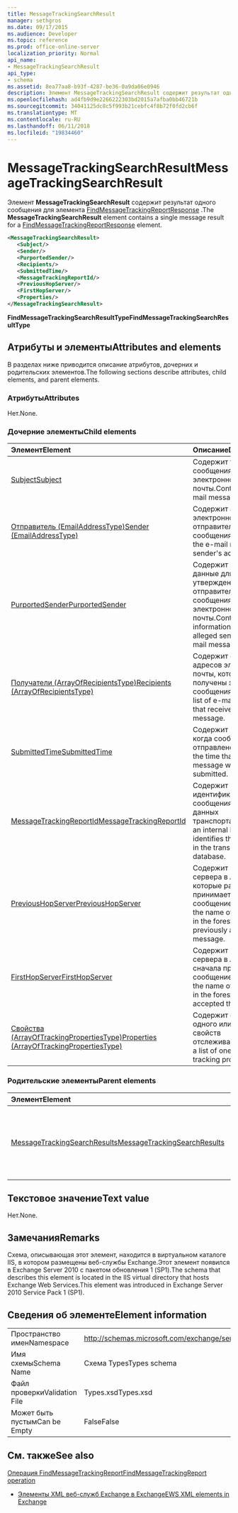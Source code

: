 ```yaml
---
title: MessageTrackingSearchResult
manager: sethgros
ms.date: 09/17/2015
ms.audience: Developer
ms.topic: reference
ms.prod: office-online-server
localization_priority: Normal
api_name:
- MessageTrackingSearchResult
api_type:
- schema
ms.assetid: 8ea77aa8-b93f-4287-be36-0a9da06e0946
description: Элемент MessageTrackingSearchResult содержит результат одного сообщения для элемента FindMessageTrackingReportResponse.
ms.openlocfilehash: ad4fb9d9e2266222303bd2015a7afba0bb46721b
ms.sourcegitcommit: 34041125dc8c5f993b21cebfc4f8b72f0fd2cb6f
ms.translationtype: MT
ms.contentlocale: ru-RU
ms.lasthandoff: 06/11/2018
ms.locfileid: "19834460"
---
```

# <a name="messagetrackingsearchresult"></a><span data-ttu-id="e0896-103">MessageTrackingSearchResult</span><span class="sxs-lookup"><span data-stu-id="e0896-103">MessageTrackingSearchResult</span></span>

<span data-ttu-id="e0896-104">Элемент **MessageTrackingSearchResult** содержит результат одного сообщения для элемента [FindMessageTrackingReportResponse](findmessagetrackingreportresponse.md) .</span><span class="sxs-lookup"><span data-stu-id="e0896-104">The **MessageTrackingSearchResult** element contains a single message result for a [FindMessageTrackingReportResponse](findmessagetrackingreportresponse.md) element.</span></span> 
  
```xml
<MessageTrackingSearchResult>
   <Subject/>
   <Sender/>
   <PurportedSender/>
   <Recipients/>
   <SubmittedTime/>
   <MessageTrackingReportId/>
   <PreviousHopServer/>
   <FirstHopServer/>
   <Properties/>
</MessageTrackingSearchResult>
```

 <span data-ttu-id="e0896-105">**FindMessageTrackingSearchResultType**</span><span class="sxs-lookup"><span data-stu-id="e0896-105">**FindMessageTrackingSearchResultType**</span></span>
## <a name="attributes-and-elements"></a><span data-ttu-id="e0896-106">Атрибуты и элементы</span><span class="sxs-lookup"><span data-stu-id="e0896-106">Attributes and elements</span></span>

<span data-ttu-id="e0896-107">В разделах ниже приводится описание атрибутов, дочерних и родительских элементов.</span><span class="sxs-lookup"><span data-stu-id="e0896-107">The following sections describe attributes, child elements, and parent elements.</span></span>
  
### <a name="attributes"></a><span data-ttu-id="e0896-108">Атрибуты</span><span class="sxs-lookup"><span data-stu-id="e0896-108">Attributes</span></span>

<span data-ttu-id="e0896-109">Нет.</span><span class="sxs-lookup"><span data-stu-id="e0896-109">None.</span></span>
  
### <a name="child-elements"></a><span data-ttu-id="e0896-110">Дочерние элементы</span><span class="sxs-lookup"><span data-stu-id="e0896-110">Child elements</span></span>

|<span data-ttu-id="e0896-111">**Элемент**</span><span class="sxs-lookup"><span data-stu-id="e0896-111">**Element**</span></span>|<span data-ttu-id="e0896-112">**Описание**</span><span class="sxs-lookup"><span data-stu-id="e0896-112">**Description**</span></span>|
|:-----|:-----|
|[<span data-ttu-id="e0896-113">Subject</span><span class="sxs-lookup"><span data-stu-id="e0896-113">Subject</span></span>](subject.md) <br/> |<span data-ttu-id="e0896-114">Содержит тему сообщения электронной почты.</span><span class="sxs-lookup"><span data-stu-id="e0896-114">Contains the e-mail message subject.</span></span>  <br/> |
|[<span data-ttu-id="e0896-115">Отправитель (EmailAddressType)</span><span class="sxs-lookup"><span data-stu-id="e0896-115">Sender (EmailAddressType)</span></span>](sender-emailaddresstype.md) <br/> |<span data-ttu-id="e0896-116">Содержит адрес электронной почты отправителя сообщения.</span><span class="sxs-lookup"><span data-stu-id="e0896-116">Contains the e-mail message sender's address.</span></span>  <br/> |
|[<span data-ttu-id="e0896-117">PurportedSender</span><span class="sxs-lookup"><span data-stu-id="e0896-117">PurportedSender</span></span>](purportedsender.md) <br/> |<span data-ttu-id="e0896-118">Содержит контактные данные для утверждения отправителя сообщения электронной почты.</span><span class="sxs-lookup"><span data-stu-id="e0896-118">Contains contact information for the alleged sender of an e-mail message.</span></span>  <br/> |
|[<span data-ttu-id="e0896-119">Получатели (ArrayOfRecipientsType)</span><span class="sxs-lookup"><span data-stu-id="e0896-119">Recipients (ArrayOfRecipientsType)</span></span>](recipients-arrayofrecipientstype.md) <br/> |<span data-ttu-id="e0896-120">Содержит список адресов электронной почты, которые получены этого сообщения.</span><span class="sxs-lookup"><span data-stu-id="e0896-120">Contains a list of e-mail addresses that received this message.</span></span>  <br/> |
|[<span data-ttu-id="e0896-121">SubmittedTime</span><span class="sxs-lookup"><span data-stu-id="e0896-121">SubmittedTime</span></span>](submittedtime.md) <br/> |<span data-ttu-id="e0896-122">Содержит время, когда сообщение было отправлено.</span><span class="sxs-lookup"><span data-stu-id="e0896-122">Contains the time that the message was submitted.</span></span>  <br/> |
|[<span data-ttu-id="e0896-123">MessageTrackingReportId</span><span class="sxs-lookup"><span data-stu-id="e0896-123">MessageTrackingReportId</span></span>](messagetrackingreportid.md) <br/> |<span data-ttu-id="e0896-124">Содержит внутренний идентификатор сообщения в базе данных транспорта.</span><span class="sxs-lookup"><span data-stu-id="e0896-124">Contains an internal ID that identifies the message in the transport database.</span></span>  <br/> |
|[<span data-ttu-id="e0896-125">PreviousHopServer</span><span class="sxs-lookup"><span data-stu-id="e0896-125">PreviousHopServer</span></span>](previoushopserver.md) <br/> |<span data-ttu-id="e0896-126">Содержит имя сервера в лесу, которые ранее принимает сообщение.</span><span class="sxs-lookup"><span data-stu-id="e0896-126">Contains the name of the server in the forest that previously accepted the message.</span></span>  <br/> |
|[<span data-ttu-id="e0896-127">FirstHopServer</span><span class="sxs-lookup"><span data-stu-id="e0896-127">FirstHopServer</span></span>](firsthopserver.md) <br/> |<span data-ttu-id="e0896-128">Содержит имя сервера в лесу, сначала принято сообщение.</span><span class="sxs-lookup"><span data-stu-id="e0896-128">Contains the name of the server in the forest that first accepted the message.</span></span>  <br/> |
|[<span data-ttu-id="e0896-129">Свойства (ArrayOfTrackingPropertiesType)</span><span class="sxs-lookup"><span data-stu-id="e0896-129">Properties (ArrayOfTrackingPropertiesType)</span></span>](properties-arrayoftrackingpropertiestype.md) <br/> |<span data-ttu-id="e0896-130">Содержит список одного или нескольких свойств отслеживания.</span><span class="sxs-lookup"><span data-stu-id="e0896-130">Contains a list of one or more tracking properties.</span></span>  <br/> |
   
### <a name="parent-elements"></a><span data-ttu-id="e0896-131">Родительские элементы</span><span class="sxs-lookup"><span data-stu-id="e0896-131">Parent elements</span></span>

|<span data-ttu-id="e0896-132">**Элемент**</span><span class="sxs-lookup"><span data-stu-id="e0896-132">**Element**</span></span>|<span data-ttu-id="e0896-133">**Описание**</span><span class="sxs-lookup"><span data-stu-id="e0896-133">**Description**</span></span>|
|:-----|:-----|
|[<span data-ttu-id="e0896-134">MessageTrackingSearchResults</span><span class="sxs-lookup"><span data-stu-id="e0896-134">MessageTrackingSearchResults</span></span>](messagetrackingsearchresults.md) <br/> |<span data-ttu-id="e0896-135">Содержит список сообщений, которые соответствуют условиям поиска.</span><span class="sxs-lookup"><span data-stu-id="e0896-135">Contains a list of messages that match the search criteria.</span></span>  <br/> |
   
## <a name="text-value"></a><span data-ttu-id="e0896-136">Текстовое значение</span><span class="sxs-lookup"><span data-stu-id="e0896-136">Text value</span></span>

<span data-ttu-id="e0896-137">Нет.</span><span class="sxs-lookup"><span data-stu-id="e0896-137">None.</span></span>
  
## <a name="remarks"></a><span data-ttu-id="e0896-138">Замечания</span><span class="sxs-lookup"><span data-stu-id="e0896-138">Remarks</span></span>

<span data-ttu-id="e0896-139">Схема, описывающая этот элемент, находится в виртуальном каталоге IIS, в котором размещены веб-службы Exchange.Этот элемент появился в Exchange Server 2010 с пакетом обновления 1 (SP1).</span><span class="sxs-lookup"><span data-stu-id="e0896-139">The schema that describes this element is located in the IIS virtual directory that hosts Exchange Web Services.This element was introduced in Exchange Server 2010 Service Pack 1 (SP1).</span></span>
  
## <a name="element-information"></a><span data-ttu-id="e0896-140">Сведения об элементе</span><span class="sxs-lookup"><span data-stu-id="e0896-140">Element information</span></span>

|||
|:-----|:-----|
|<span data-ttu-id="e0896-141">Пространство имен</span><span class="sxs-lookup"><span data-stu-id="e0896-141">Namespace</span></span>  <br/> |http://schemas.microsoft.com/exchange/services/2006/types  <br/> |
|<span data-ttu-id="e0896-142">Имя схемы</span><span class="sxs-lookup"><span data-stu-id="e0896-142">Schema Name</span></span>  <br/> |<span data-ttu-id="e0896-143">Схема Types</span><span class="sxs-lookup"><span data-stu-id="e0896-143">Types schema</span></span>  <br/> |
|<span data-ttu-id="e0896-144">Файл проверки</span><span class="sxs-lookup"><span data-stu-id="e0896-144">Validation File</span></span>  <br/> |<span data-ttu-id="e0896-145">Types.xsd</span><span class="sxs-lookup"><span data-stu-id="e0896-145">Types.xsd</span></span>  <br/> |
|<span data-ttu-id="e0896-146">Может быть пустым</span><span class="sxs-lookup"><span data-stu-id="e0896-146">Can be Empty</span></span>  <br/> |<span data-ttu-id="e0896-147">False</span><span class="sxs-lookup"><span data-stu-id="e0896-147">False</span></span>  <br/> |
   
## <a name="see-also"></a><span data-ttu-id="e0896-148">См. также</span><span class="sxs-lookup"><span data-stu-id="e0896-148">See also</span></span>



[<span data-ttu-id="e0896-149">Операция FindMessageTrackingReport</span><span class="sxs-lookup"><span data-stu-id="e0896-149">FindMessageTrackingReport operation</span></span>](findmessagetrackingreport-operation.md)


- [<span data-ttu-id="e0896-150">Элементы XML веб-служб Exchange в Exchange</span><span class="sxs-lookup"><span data-stu-id="e0896-150">EWS XML elements in Exchange</span></span>](ews-xml-elements-in-exchange.md)

